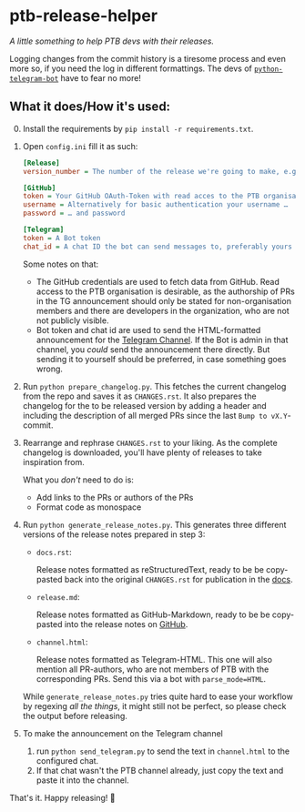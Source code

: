 ptb-release-helper
==================
*A little something to help PTB devs with their releases.* 


Logging changes from the commit history is a tiresome process and even more so, if you need the log in different formattings.
The devs of [`python-telegram-bot`](https://python-telegram-bot.org) have to fear no more!

## What it does/How it's used:

0. Install the requirements by `pip install -r requirements.txt`.
1. Open `config.ini` fill it as such:
    ```ini
    [Release]
    version_number = The number of the release we're going to make, e.g. 12.9
    
    [GitHub]
    token = Your GitHub OAuth-Token with read acces to the PTB organisation
    username = Alternatively for basic authentication your username …
    password = … and password
    
    [Telegram]
    token = A Bot token
    chat_id = A chat ID the bot can send messages to, preferably yours
    ```
   Some notes on that:
   * The GitHub credentials are used to fetch data from GitHub. Read access to the PTB organisation is desirable, as the authorship of PRs in the TG announcement should only be stated for non-organisation members and there are developers in the organization, who are not not publicly visible.
   * Bot token and chat id are used to send the HTML-formatted announcement for the [Telegram Channel](https://t.me/pythontelegrambotchannel). If the Bot is admin in that channel, you *could* send the announcement there directly. But sending it to yourself should be preferred, in case something goes wrong.
   
2. Run `python prepare_changelog.py`. This fetches the current changelog from the repo and saves it as `CHANGES.rst`. It also prepares the changelog for the to be released version by adding a header and including the description of all merged PRs since the last `Bump to vX.Y`-commit.
3. Rearrange and rephrase `CHANGES.rst` to your liking. As the complete changelog is downloaded, you'll have plenty of releases to take inspiration from.

    What you *don't* need to do is:
    * Add links to the PRs or authors of the PRs
    * Format code as monospace
    
4. Run `python generate_release_notes.py`. This generates three different versions of the release notes prepared in step 3:

    * `docs.rst`:
 
        Release notes formatted as reStructuredText, ready to be be copy-pasted back into the original `CHANGES.rst` for publication in the [docs](https://python-telegram-bot.readthedocs.io).
       
    * `release.md`:
 
        Release notes formatted as GitHub-Markdown, ready to be be copy-pasted into the release notes on [GitHub](https://github.com/python-telegram-bot/python-telegram-bot/releases/new).
        
    * `channel.html`:
 
        Release notes formatted as Telegram-HTML. This one will also mention all PR-authors, who are not members of PTB with the corresponding PRs. Send this via a bot with `parse_mode=HTML`.
        
    While `generate_release_notes.py` tries quite hard to ease your workflow by regexing *all the things*, it might still not be perfect, so please check the output before releasing.
    
5. To make the announcement on the Telegram channel
    1. run `python send_telegram.py` to send the text in `channel.html` to the configured chat.
    2. If that chat wasn't the PTB channel already, just copy the text and paste it into the channel.
    
That's it. Happy releasing! 🙂
    